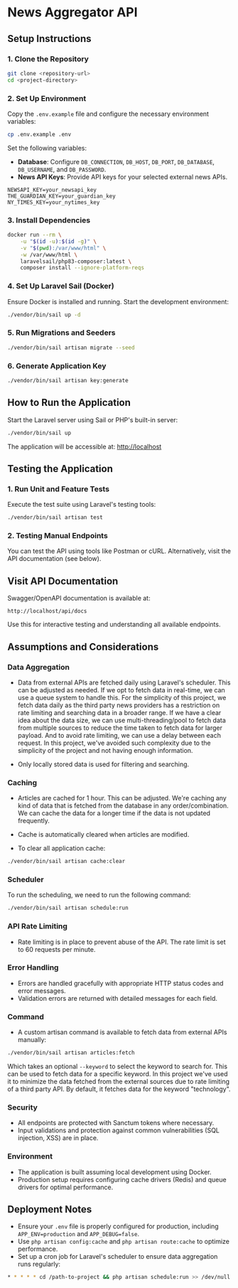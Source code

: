 
# News Aggregator API

## Setup Instructions

### 1. Clone the Repository
```bash
git clone <repository-url>
cd <project-directory>
```

### 2. Set Up Environment
Copy the `.env.example` file and configure the necessary environment variables:
```bash
cp .env.example .env
```
Set the following variables:
- **Database**: Configure `DB_CONNECTION`, `DB_HOST`, `DB_PORT`, `DB_DATABASE`, `DB_USERNAME`, and `DB_PASSWORD`.
- **News API Keys**: Provide API keys for your selected external news APIs.
```env
NEWSAPI_KEY=your_newsapi_key
THE_GUARDIAN_KEY=your_guardian_key
NY_TIMES_KEY=your_nytimes_key
```

### 3. Install Dependencies
```bash
docker run --rm \
    -u "$(id -u):$(id -g)" \
    -v "$(pwd):/var/www/html" \
    -w /var/www/html \
    laravelsail/php83-composer:latest \
    composer install --ignore-platform-reqs
```

### 4. Set Up Laravel Sail (Docker)
Ensure Docker is installed and running. Start the development environment:
```bash
./vendor/bin/sail up -d
```

### 5. Run Migrations and Seeders
```bash
./vendor/bin/sail artisan migrate --seed
```

### 6. Generate Application Key
```bash
./vendor/bin/sail artisan key:generate
```

## How to Run the Application
Start the Laravel server using Sail or PHP's built-in server:
```bash
./vendor/bin/sail up
```
The application will be accessible at: [http://localhost](http://localhost)

## Testing the Application

### 1. Run Unit and Feature Tests
Execute the test suite using Laravel's testing tools:
```bash
./vendor/bin/sail artisan test
```

### 2. Testing Manual Endpoints
You can test the API using tools like Postman or cURL. Alternatively, visit the API documentation (see below).

## Visit API Documentation
Swagger/OpenAPI documentation is available at:
```arduino
http://localhost/api/docs
```
Use this for interactive testing and understanding all available endpoints.

## Assumptions and Considerations

### Data Aggregation
- Data from external APIs are fetched daily using Laravel's scheduler. This can be adjusted as needed.
If we opt to fetch data in real-time, we can use a queue system to handle this. For the simplicity of this project, 
we fetch data daily as the third party news providers has a restriction on rate limiting and searching data in a broader
range. If we have a clear idea about the data size, we can use multi-threading/pool to fetch data from multiple 
sources to reduce the time taken to fetch data for larger payload. And to avoid rate limiting, we can use a delay 
between each request. In this project, we've avoided such complexity due to the simplicity of the project 
and not having enough information.


- Only locally stored data is used for filtering and searching.

### Caching
- Articles are cached for 1 hour. This can be adjusted. We're caching any kind of data that is fetched from the database
in any order/combination. We can cache the data for a longer time if the data is not updated frequently.


- Cache is automatically cleared when articles are modified.


- To clear all application cache:

```bash
./vendor/bin/sail artisan cache:clear
```

### Scheduler
To run the scheduling, we need to run the following command:
```bash
./vendor/bin/sail artisan schedule:run
```

### API Rate Limiting
- Rate limiting is in place to prevent abuse of the API. The rate limit is set to 60 requests per minute.

### Error Handling
- Errors are handled gracefully with appropriate HTTP status codes and error messages.
- Validation errors are returned with detailed messages for each field.

### Command
- A custom artisan command is available to fetch data from external APIs manually:
```bash
./vendor/bin/sail artisan articles:fetch
```
Which takes an optional `--keyword` to select the keyword to search for. This can be used to fetch data for a specific keyword.
In this project we've used it to minimize the data fetched from the external sources due to rate limiting of a third party API.
By default, it fetches data for the keyword "technology".

### Security
- All endpoints are protected with Sanctum tokens where necessary.
- Input validations and protection against common vulnerabilities (SQL injection, XSS) are in place.

### Environment
- The application is built assuming local development using Docker.
- Production setup requires configuring cache drivers (Redis) and queue drivers for optimal performance.

## Deployment Notes
- Ensure your `.env` file is properly configured for production, including `APP_ENV=production` and `APP_DEBUG=false`.
- Use `php artisan config:cache` and `php artisan route:cache` to optimize performance.
- Set up a cron job for Laravel's scheduler to ensure data aggregation runs regularly:
```bash
* * * * * cd /path-to-project && php artisan schedule:run >> /dev/null 2>&1
```
```
